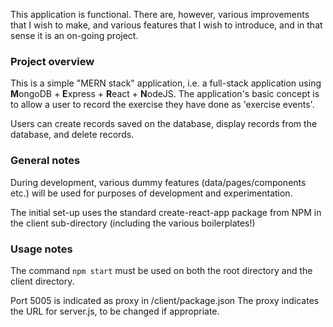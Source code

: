 This application is functional. There are, however, various improvements that I wish to make, and various features that I wish to introduce, and in that sense it is an on-going project.

### Project overview
This is a simple "MERN stack" application, 
i.e. a full-stack application using **M**ongoDB + **E**xpress + **R**eact + **N**odeJS. 
The application's basic concept is to allow a user to record the exercise they have done as 'exercise events'. 

Users can create records saved on the database, display records from the database, and delete records. 

### General notes
During development, various dummy features (data/pages/components etc.) will be used for purposes of development and experimentation.

The initial set-up uses the standard create-react-app package from NPM in the client sub-directory (including the various boilerplates!)

### Usage notes
The command `npm start` must be used on both the root directory and the client directory.

Port 5005 is indicated as proxy in /client/package.json 
The proxy indicates the URL for server.js, to be changed if appropriate. 
